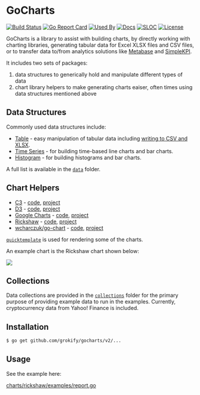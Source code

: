 GoCharts
========

[![Build Status][build-status-svg]][build-status-url]
[![Go Report Card][goreport-svg]][goreport-url]
[![Used By][used-by-svg]][used-by-url]
[![Docs][docs-godoc-svg]][docs-godoc-url]
[![SLOC][loc-svg]][repo-url]
[![License][license-svg]][license-url]

GoCharts is a library to assist with building charts, by directly working with charting libraries, generating tabular data for Excel XLSX files and CSV files, or to transfer data to/from analytics solutions like [Metabase](https://pkg.go.dev/github.com/grokify/go-metabase/metabaseutil) and [SimpleKPI](https://pkg.go.dev/github.com/grokify/go-simplekpi/simplekpiutil).

It includes two sets of packages:

1. data structures to generically hold and manipulate different types of data
1. chart library helpers to make generating charts eaiser, often times using data structures mentioned above

## Data Structures

Commonly used data structures include:

* [Table](https://pkg.go.dev/github.com/grokify/gocharts/v2/data/table) - easy manipulation of tabular data including [writing to CSV and XLSX](data/table/write.go).
* [Time Series](https://pkg.go.dev/github.com/grokify/gocharts/v2/data/timeseries) - for building time-based line charts and bar charts.
* [Histogram](https://pkg.go.dev/github.com/grokify/gocharts/v2/data/histogram) - for building histograms and bar charts.

A full list is available in the [`data`](data) folder.

## Chart Helpers

* [C3](https://pkg.go.dev/github.com/grokify/gocharts/v2/charts/c3) - [code](charts/c3), [project](https://c3js.org/)
* [D3](https://pkg.go.dev/github.com/grokify/gocharts/v2/charts/d3) - [code](charts/d3), [project](https://d3js.org/)
* [Google Charts](https://pkg.go.dev/github.com/grokify/gocharts/v2/charts/google) - [code](charts/google), [project](https://developers.google.com/chart/interactive/docs)
* [Rickshaw](https://pkg.go.dev/github.com/grokify/gocharts/v2/charts/rickshaw) - [code](charts/rickshaw), [project](https://github.com/shutterstock/rickshaw)
* [wcharczuk/go-chart](https://pkg.go.dev/github.com/grokify/gocharts/v2/charts/wchart) - [code](charts/wchart), [project](https://github.com/wcharczuk/go-chart)

[`quicktemplate`](https://github.com/valyala/quicktemplate) is used for rendering some of the charts.

An example chart is the Rickshaw chart shown below:

![](charts/rickshaw/graph_example_2.png)

## Collections

Data collections are provided in the [`collections`](collections) folder for the primary purpose of providing example data to run in the examples. Currently, cryptocurrency data from Yahoo! Finance is included.

## Installation

```bash
$ go get github.com/grokify/gocharts/v2/...
```

## Usage

See the example here:

[charts/rickshaw/examples/report.go](charts/rickshaw/examples/report.go)

 [build-status-svg]: https://github.com/grokify/gocharts/workflows/test/badge.svg
 [build-status-url]: https://github.com/grokify/gocharts/actions/workflows/test.yaml
 [goreport-svg]: https://goreportcard.com/badge/github.com/grokify/gocharts
 [goreport-url]: https://goreportcard.com/report/github.com/grokify/gocharts
 [docs-godoc-svg]: https://pkg.go.dev/badge/github.com/grokify/gocharts
 [docs-godoc-url]: https://pkg.go.dev/github.com/grokify/gocharts/v2
 [license-svg]: https://img.shields.io/badge/license-MIT-blue.svg
 [license-url]: https://github.com/grokify/gocharts/blob/master/LICENSE
 [used-by-svg]: https://sourcegraph.com/github.com/grokify/gocharts/-/badge.svg
 [used-by-url]: https://sourcegraph.com/github.com/grokify/gocharts?badge
 [loc-svg]: https://tokei.rs/b1/github/grokify/gocharts
 [repo-url]: https://github.com/grokify/gocharts